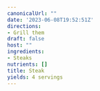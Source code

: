 ```yaml
---
canonicalUrl: ""
date: '2023-06-08T19:52:51Z'
directions:
- Grill them
draft: false
host: ""
ingredients:
- Steaks
nutrients: []
title: Steak
yields: 4 servings
---
```

